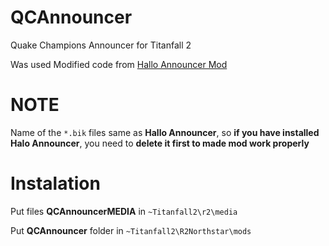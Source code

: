 # QCAnnouncer
Quake Champions Announcer for Titanfall 2

Was used Modified code from [Hallo Announcer Mod](https://captaindiqhedd.gitbook.io/caps-titanfall-2-mods/mods/announcers/halo-announcer/halo-announcer-install)

# NOTE
Name of the `*.bik` files same as **Hallo Announcer**, so **if you have installed Halo Announcer**, you need to **delete it first to made mod work properly**
# Instalation

Put files **QCAnnouncerMEDIA** in `~Titanfall2\r2\media`

Put  **QCAnnouncer** folder in `~Titanfall2\R2Northstar\mods`
